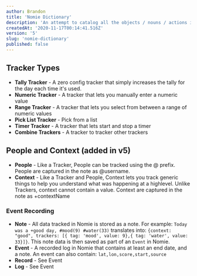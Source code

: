 ```yaml
---
author: Brandon
title: 'Nomie Dictionary'
description: 'An attempt to catalog all the objects / nouns / actions in Nomie'
createdAt: '2020-11-17T00:14:41.516Z'
version: '5'
slug: 'nomie-dictionary'
published: false
---
```


## Tracker Types

- **Tally Tracker** - A zero config tracker that simply increases the tally for the day each time it's used.
- **Numeric Tracker** - A tracker that lets you manually enter a numeric value
- **Range Tracker** - A tracker that lets you select from between a range of numeric values
- **Pick List Tracker** - Pick from a list
- **Timer Tracker** - A tracker that lets start and stop a timer
- **Combine Trackers** - A tracker to tracker other trackers

## People and Context (added in v5)

- **People** - Like a Tracker, People can be tracked using the @ prefix. People are captured in the note as @username.
- **Context** - Like a Tracker and People, Context lets you track generic things to help you understand what was happening at a highlevel. Unlike Trackers, context cannot contain a value. Context are captured in the note as +contextName

### Event Recording

- **Note** - All data tracked in Nomie is stored as a note. For example: `Today was a +good day, #mood(9) #water(33)` translates into: `{context: "good", trackers: [{ tag: 'mood', value: 9},{ tag: 'water', value: 33}]}`. This note data is then saved as part of an `Event` in Nomie.
- **Event** - A recorded log in Nomie that contains at least an end date, and a note. An event can also contain: `lat,lon,score,start,source`
- **Record** - See Event
- **Log** - See Event
